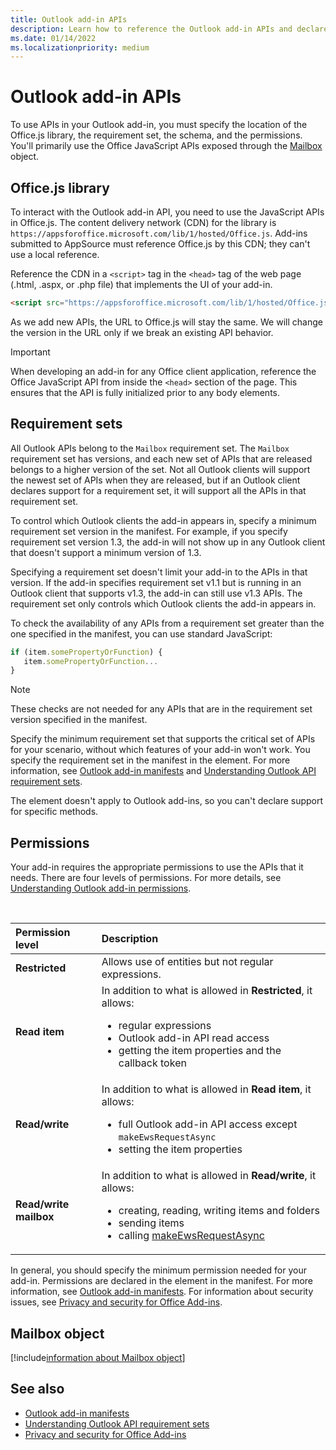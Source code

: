 ```yaml
---
title: Outlook add-in APIs
description: Learn how to reference the Outlook add-in APIs and declare permissions in your Outlook add-in.
ms.date: 01/14/2022
ms.localizationpriority: medium
---
```


# Outlook add-in APIs

To use APIs in your Outlook add-in, you must specify the location of the Office.js library, the requirement set, the schema, and the permissions. You'll primarily use the Office JavaScript APIs exposed through the [Mailbox](#mailbox-object) object.

## Office.js library

To interact with the Outlook add-in API, you need to use the JavaScript APIs in Office.js. The content delivery network (CDN) for the library is `https://appsforoffice.microsoft.com/lib/1/hosted/Office.js`. Add-ins submitted to AppSource must reference Office.js by this CDN; they can't use a local reference.

Reference the CDN in a `<script>` tag in the `<head>` tag of the web page (.html, .aspx, or .php file) that implements the UI of your add-in.

```HTML
<script src="https://appsforoffice.microsoft.com/lib/1/hosted/Office.js" type="text/javascript"></script>
```

As we add new APIs, the URL to Office.js will stay the same. We will change the version in the URL only if we break an existing API behavior.

> [!IMPORTANT]
> When developing an add-in for any Office client application, reference the Office JavaScript API from inside the `<head>` section of the page. This ensures that the API is fully initialized prior to any body elements.

## Requirement sets

All Outlook APIs belong to the `Mailbox` requirement set. The `Mailbox` requirement set has versions, and each new set of APIs that are released belongs to a higher version of the set. Not all Outlook clients will support the newest set of APIs when they are released, but if an Outlook client declares support for a requirement set, it will support all the APIs in that requirement set.

To control which Outlook clients the add-in appears in, specify a minimum requirement set version in the manifest. For example, if you specify requirement set version 1.3, the add-in will not show up in any Outlook client that doesn't support a minimum version of 1.3.

Specifying a requirement set doesn't limit your add-in to the APIs in that version. If the add-in specifies requirement set v1.1 but is running in an Outlook client that supports v1.3, the add-in can still use v1.3 APIs. The requirement set only controls which Outlook clients the add-in appears in.

To check the availability of any APIs from a requirement set greater than the one specified in the manifest, you can use standard JavaScript:

```js
if (item.somePropertyOrFunction) {
   item.somePropertyOrFunction...  
}
```

> [!NOTE]
> These checks are not needed for any APIs that are in the requirement set version specified in the manifest.

Specify the minimum requirement set that supports the critical set of APIs for your scenario, without which features of your add-in won't work. You specify the requirement set in the manifest in the **<Requirements>** element. For more information, see [Outlook add-in manifests](manifests.md) and
[Understanding Outlook API requirement sets](/javascript/api/requirement-sets/outlook/outlook-api-requirement-sets).

The **<Methods>** element doesn't apply to Outlook add-ins, so you can't declare support for specific methods.

## Permissions

Your add-in requires the appropriate permissions to use the APIs that it needs. There are four levels of permissions. For more details, see [Understanding Outlook add-in permissions](understanding-outlook-add-in-permissions.md).

<br/>

|Permission level|Description|
|:-----|:-----|
| **Restricted** | Allows use of entities but not regular expressions. |
| **Read item** | In addition to what is allowed in **Restricted**, it allows:<ul><li>regular expressions</li><li>Outlook add-in API read access</li><li>getting the item properties and the callback token</li></ul> |
| **Read/write** | In addition to what is allowed in **Read item**, it allows:<ul><li>full Outlook add-in API access except `makeEwsRequestAsync`</li><li>setting the item properties</li></ul> |
| **Read/write mailbox** | In addition to what is allowed in **Read/write**, it allows:<ul><li>creating, reading, writing items and folders</li><li>sending items</li><li>calling [makeEwsRequestAsync](/javascript/api/requirement-sets/outlook/preview-requirement-set/office.context.mailbox#methods)</li></ul> |

In general, you should specify the minimum permission needed for your add-in. Permissions are declared in the **<Permissions>** element in the manifest. For more information, see [Outlook add-in manifests](manifests.md). For information about security issues, see [Privacy and security for Office Add-ins](../concepts/privacy-and-security.md).

## Mailbox object

[!include[information about Mailbox object](../includes/mailbox-object-desc.md)]

## See also

- [Outlook add-in manifests](manifests.md)
- [Understanding Outlook API requirement sets](/javascript/api/requirement-sets/outlook/outlook-api-requirement-sets)
- [Privacy and security for Office Add-ins](../concepts/privacy-and-security.md)
